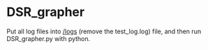 # DSR_grapher
Put all log files into [/logs](/logs) (remove the test_log.log) file, and then run DSR_grapher.py with python.
